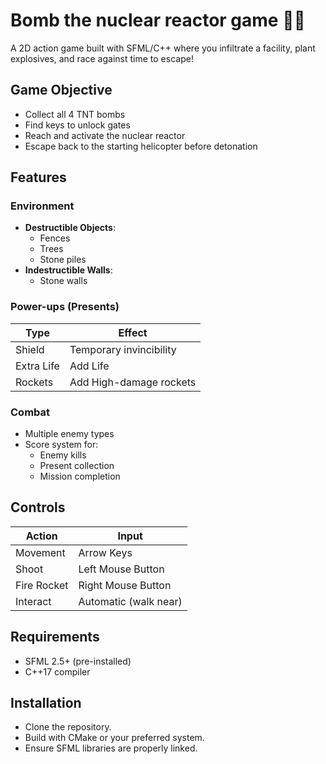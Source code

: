 # Bomb the nuclear reactor game 🚁💥

A 2D action game built with SFML/C++ where you infiltrate a facility, plant explosives, and race against time to escape!

## Game Objective
- Collect all 4 TNT bombs
- Find keys to unlock gates
- Reach and activate the nuclear reactor
- Escape back to the starting helicopter before detonation

## Features
### Environment
- **Destructible Objects**:
  - Fences
  - Trees 
  - Stone piles
- **Indestructible Walls**:
  - Stone walls

### Power-ups (Presents)
| Type      | Effect                          |
|-----------|---------------------------------|
| Shield    | Temporary invincibility         |
| Extra Life| Add Life                        |
| Rockets   | Add High-damage rockets         |

### Combat
- Multiple enemy types
- Score system for:
  - Enemy kills
  - Present collection
  - Mission completion

## Controls
| Action          | Input                   |
|-----------------|-------------------------|
| Movement        | Arrow Keys              |
| Shoot           | Left Mouse Button       |
| Fire Rocket     | Right Mouse Button      |
| Interact        | Automatic (walk near)   |

## Requirements
- SFML 2.5+ (pre-installed)
- C++17 compiler


## Installation
- Clone the repository.
- Build with CMake or your preferred system.
- Ensure SFML libraries are properly linked.
